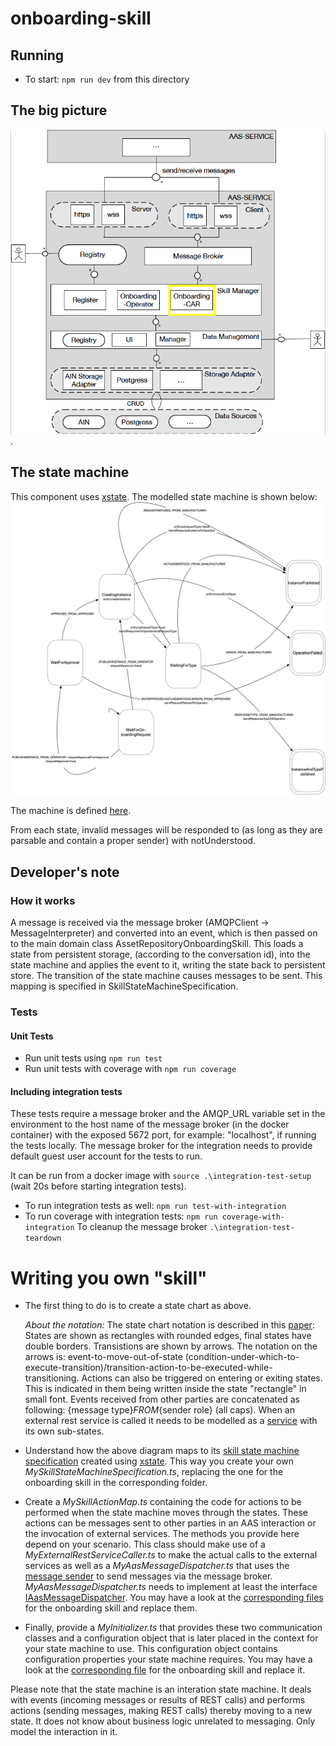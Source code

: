# onboarding-skill

## Running

- To start: `npm run dev` from this directory

## The big picture

![The big picture](../images/big_picture_car.png).

## The state machine

This component uses [xstate](https://github.com/davidkpiano/xstate). The modelled state machine is shown below: ![The state machine](../images/car.png)

The machine is defined [here](../../src/ts/cmd/onboarding-skill/src/services/onboarding/MySkillStateMachineSpecification.ts).

From each state, invalid messages will be responded to (as long as they are parsable and contain a proper sender) with notUnderstood.

## Developer's note

### How it works

A message is received via the message broker (AMQPClient -> MessageInterpreter) and converted into an event, which is then passed on to the main domain class AssetRepositoryOnboardingSkill. This loads a state from persistent storage, (according to the conversation id), into the state machine and applies the event to it, writing the state back to persistent store. The transition of the state machine causes messages to be sent. This mapping is specified in SkillStateMachineSpecification.

### Tests

#### Unit Tests

- Run unit tests using `npm run test`
- Run unit tests with coverage with `npm run coverage`

#### Including integration tests

These tests require a message broker and the AMQP_URL variable set in the environment to the host name of the message broker (in the docker container) with the exposed 5672 port, for example: "localhost", if running the tests locally. The message broker for the integration needs to provide default guest user account for the tests to run.

It can be run from a docker image with `source .\integration-test-setup` (wait 20s before starting integration tests).

- To run integration tests as well: `npm run test-with-integration`
- To run coverage with integration tests: `npm run coverage-with-integration`
  To cleanup the message broker `.\integration-test-teardown`

# Writing you own "skill"

- The first thing to do is to create a state chart as above. 

   *About the notation:* The state chart notation is described in this [paper](http://www.inf.ed.ac.uk/teaching/courses/seoc/2005_2006/resources/statecharts.pdf): States are shown as rectangles with rounded edges, final states have double borders. Transistions are shown by arrows. The notation on the arrows is: event-to-move-out-of-state (condition-under-which-to-execute-transition)/transition-action-to-be-executed-while-transitioning. Actions can also be triggered on entering or exiting states. This is indicated in them being written inside the state "rectangle" in small font. Events received from other parties are concatenated as following: {message type}_FROM_{sender role} (all caps). When an external rest service is called it needs to be modelled as a [service](https://xstate.js.org/docs/guides/communication.html#the-invoke-property) with its own sub-states. 

- Understand how the above diagram maps to its [skill state machine specification](../../src/ts/cmd/onboarding-skill/src/services/onboarding/MySkillStateMachineSpecification.ts) created using [xstate](https://github.com/davidkpiano/xstate). This way you create your own *MySkillStateMachineSpecification.ts*, replacing the one for the onboarding skill in the corresponding folder.

- Create a *MySkillActionMap.ts* containing the code for actions to be performed when the state machine moves through the states. These actions can be messages sent to other parties in an AAS interaction or the invocation of external services. The methods you provide here depend on your scenario. This class should make use of a *MyExternalRestServiceCaller.ts* to make the actual calls to the external services as well as a *MyAasMessageDispatcher.ts* that uses the [message sender](../../src/ts/cmd/onboarding-skill/src/base/messaging/MessageSender.ts) to send messages via the message broker. *MyAasMessageDispatcher.ts* needs to implement at least the interface [IAasMessageDispatcher](../../src/ts/cmd/onboarding-skill/src/base/messaginginterface/IAasMessageDispatcher.ts). You may have a look at the [corresponding files](../../src/ts/cmd/onboarding-skill/src/services/onboarding) for the onboarding skill and replace them.

- Finally, provide a *MyInitializer.ts* that provides these two communication classes and a configuration object that is later placed in the context for your state machine to use. This configuration object contains configuration properties your state machine requires. You may have a look at the [corresponding file](../../src/ts/cmd/onboarding-skill/src/services/onboarding/MyInitializer.ts) for the onboarding skill and replace it.
  
  
Please note that the state machine is an interation state machine. It deals with events (incoming messages or results of REST calls) and performs actions (sending messages, making REST calls) thereby moving to a new state. It does not know about business logic unrelated to messaging. Only model the interaction in it.
